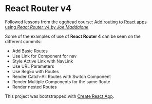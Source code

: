 # React Router v4

Followed lessons from the egghead course: [Add routing to React apps using *React Router v4* by *Joe Maddalone*](https://egghead.io/courses/add-routing-to-react-apps-using-react-router-v4)

Some of the examples of use of **React Router 4** can be seen on the different commits:
* Add Basic Routes
* Use Link for Component for nav
* Style Active Link with NavLink
* Use URL Parameters
* Use RegEx with Routes
* Render Catch-All Routes with Switch Component
* Render Multiple Components for the same Route
* Render nested Routes

This project was bootstrapped with [Create React App](https://github.com/facebookincubator/create-react-app).


